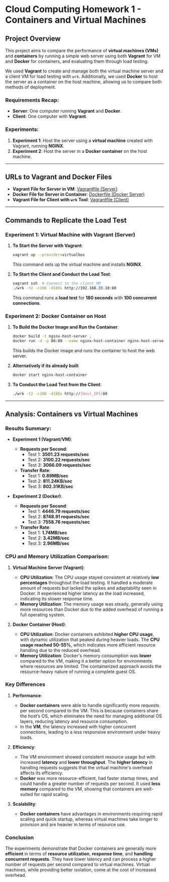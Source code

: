 # Cloud Computing Homework 1 - Containers and Virtual Machines

## Project Overview
This project aims to compare the performance of **virtual machines (VMs)** and **containers** by running a simple web server using both **Vagrant** for VM and **Docker** for containers, and evaluating them through load testing.

We used **Vagrant** to create and manage both the virtual machine server and a client VM for load testing with `wrk`. Additionally, we used **Docker** to host the server as a container on the host machine, allowing us to compare both methods of deployment.

### Requirements Recap:
- **Server**: One computer running **Vagrant** and **Docker**.
- **Client**: One computer with **Vagrant**.

### Experiments:
1. **Experiment 1**: Host the server using a **virtual machine** created with Vagrant, running **NGINX**.
2. **Experiment 2**: Host the server in a **Docker container** on the host machine.

---

## URLs to Vagrant and Docker Files

- **Vagrant File for Server in VM**: [Vagrantfile (Server)](https://github.com/ronygsp/Vagrant-vs-Docker/blob/main/vagrant-server/Vagrantfile)
- **Docker File for Server in Container**: [Dockerfile (Docker Server)](https://github.com/ronygsp/Vagrant-vs-Docker/blob/main/docker-host-server/Dockerfile)
- **Vagrant File for Client with `wrk` Tool**: [Vagrantfile (Client)](https://github.com/ronygsp/Vagrant-vs-Docker/blob/main/vagrant-client/Vagrantfile)

---

## Commands to Replicate the Load Test

### Experiment 1: Virtual Machine with Vagrant (Server)

1. **To Start the Server with Vagrant**:
   ```sh
   vagrant up --provider=virtualbox
   ```
   This command sets up the virtual machine and installs **NGINX**.

2. **To Start the Client and Conduct the Load Test**:
   ```sh
   vagrant ssh  # Connect to the client VM
   ./wrk -t2 -c100 -d180s http://192.168.33.10:80
   ```
   This command runs a **load test** for **180 seconds** with **100 concurrent connections**.

### Experiment 2: Docker Container on Host

1. **To Build the Docker Image and Run the Container**:
   ```sh
   docker build -t nginx-host-server .
   docker run -d -p 80:80 --name nginx-host-container nginx-host-server
   ```
   This builds the Docker image and runs the container to host the web server.

3. **Alternatively if its already built**
   ```sh
   docker start nginx-host-container
   ```

3. **To Conduct the Load Test from the Client**:
   ```sh
   ./wrk -t2 -c100 -d180s http://[Host_IP]:80
   ```
   
---

## Analysis: Containers vs Virtual Machines

### Results Summary:

- **Experiment 1 (Vagrant/VM)**:
  - **Requests per Second**:
    - Test 1: **3501.23 requests/sec**
    - Test 2: **3100.22 requests/sec**
    - Test 3: **3066.09 requests/sec**
  - **Transfer Rate**:
    - Test 1: **0.89MB/sec**
    - Test 2: **811.24KB/sec**
    - Test 3: **802.31KB/sec**

- **Experiment 2 (Docker)**:
  - **Requests per Second**:
    - Test 1: **4446.79 requests/sec**
    - Test 2: **8748.91 requests/sec**
    - Test 3: **7558.76 requests/sec**
  - **Transfer Rate**:
    - Test 1: **1.74MB/sec**
    - Test 2: **3.42MB/sec**
    - Test 3: **2.96MB/sec**

### CPU and Memory Utilization Comparison:

1. **Virtual Machine Server (Vagrant)**:
   - **CPU Utilization**: The CPU usage stayed consistent at relatively **low percentages** throughout the load testing. It handled a moderate amount of requests but lacked the spikes and adaptability seen in Docker. It experienced higher latency as the load increased, indicating its slower response time.
   - **Memory Utilization**: The memory usage was steady, generally using more resources than Docker due to the added overhead of running a full operating system.

2. **Docker Container (Host)**:
   - **CPU Utilization**: Docker containers exhibited **higher CPU usage**, with dynamic utilization that peaked during heavier loads. The **CPU usage reached 50-55%**, which indicates more efficient resource handling due to the reduced overhead.
   - **Memory Utilization**: Docker's memory consumption was **lower** compared to the VM, making it a better option for environments where resources are limited. The containerized approach avoids the resource-heavy nature of running a complete guest OS.

### Key Differences

1. **Performance**:
   - **Docker containers** were able to handle significantly more requests per second compared to the VM. This is because containers share the host’s OS, which eliminates the need for managing additional OS layers, reducing latency and resource consumption.
   - In the **VM**, the latency increased with higher concurrent connections, leading to a less responsive environment under heavy loads.

2. **Efficiency**:
   - The VM environment showed consistent resource usage but with increased **latency** and **lower throughput**. The **higher latency** in handling requests suggests that the virtual machine's overhead affects its efficiency.
   - **Docker** was more resource-efficient, had faster startup times, and could handle a greater number of requests per second. It used **less memory** compared to the VM, showing that containers are well-suited for rapid scaling.

3. **Scalability**:
   - **Docker containers** have advantages in environments requiring rapid scaling and quick startup, whereas virtual machines take longer to provision and are heavier in terms of resource use.

### Conclusion

The experiments demonstrate that Docker containers are generally more **efficient** in terms of **resource utilization**, **response time**, and **handling concurrent requests**. They have lower latency and can process a higher number of requests per second compared to virtual machines. Virtual machines, while providing better isolation, come at the cost of increased overhead.

